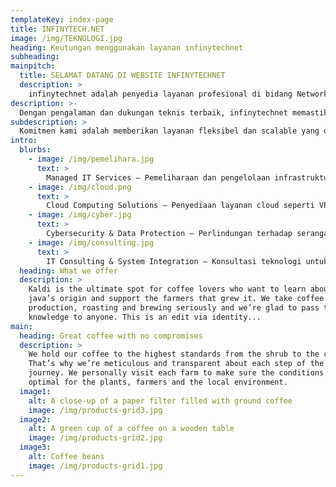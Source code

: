 ```yaml
---
templateKey: index-page
title: INFINYTECH.NET
image: /img/TEKNOLOGI.jpg
heading: Keutungan menggunakan layanan infinytechnet
subheading: 
mainpitch:
  title: SELAMAT DATANG DI WEBSITE INFINYTECHNET
  description: >
    infinytechnet adalah penyedia layanan profesional di bidang Network Engineering, pengelolaan infrastruktur jaringan, dan registrasi domain terpercaya. Kami menghadirkan solusi jaringan yang stabil, aman, dan berkinerja tinggi untuk bisnis, institusi, maupun kebutuhan personal.
description: >-
  Dengan pengalaman dan dukungan teknis terbaik, infinytechnet memastikan sistem jaringan Anda berjalan optimal. Kami menawarkan layanan seperti instalasi jaringan, pemeliharaan server, pengaturan mikrotik, manajemen domain, hingga pengamanan data, semuanya dengan harga kompetitif dan pelayanan cepat.
subdescription: >
  Komitmen kami adalah memberikan layanan fleksibel dan scalable yang dapat disesuaikan dengan kebutuhan spesifik setiap klien. Infinytech Net mengutamakan teknologi terkini, efisiensi operasional, serta keamanan infrastruktur IT. Dengan dukungan profesional 24/7, kami hadir sebagai mitra andal untuk mendorong pertumbuhan bisnis Anda tanpa gangguan teknis.
intro:
  blurbs:
    - image: /img/pemelihara.jpg
      text: >
        Managed IT Services – Pemeliharaan dan pengelolaan infrastruktur IT perusahaan, termasuk server, cloud, dan keamanan siber.
    - image: /img/cloud.png
      text: >
        Cloud Computing Solutions – Penyediaan layanan cloud seperti VPS, hosting web, dan cloud storage.
    - image: /img/cyber.jpg
      text: >
        Cybersecurity & Data Protection – Perlindungan terhadap serangan siber, firewall, enkripsi data, dan keamanan jaringan.
    - image: /img/consulting.jpg
      text: >
        IT Consulting & System Integration – Konsultasi teknologi untuk membantu bisnis mengoptimalkan sistem IT mereka.
  heading: What we offer
  description: >
    Kaldi is the ultimate spot for coffee lovers who want to learn about their
    java’s origin and support the farmers that grew it. We take coffee
    production, roasting and brewing seriously and we’re glad to pass that
    knowledge to anyone. This is an edit via identity...
main:
  heading: Great coffee with no compromises
  description: >
    We hold our coffee to the highest standards from the shrub to the cup.
    That’s why we’re meticulous and transparent about each step of the coffee’s
    journey. We personally visit each farm to make sure the conditions are
    optimal for the plants, farmers and the local environment.
  image1:
    alt: A close-up of a paper filter filled with ground coffee
    image: /img/products-grid3.jpg
  image2:
    alt: A green cup of a coffee on a wooden table
    image: /img/products-grid2.jpg
  image3:
    alt: Coffee beans
    image: /img/products-grid1.jpg
---
```

